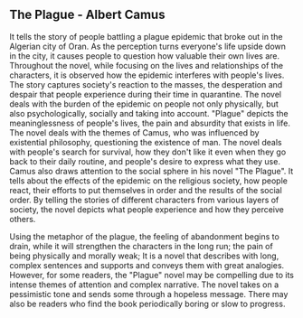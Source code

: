 ## The Plague - Albert Camus

It tells the story of people battling a plague epidemic that broke out in the Algerian city of Oran. As the perception turns everyone's life upside down in the city, it causes people to question how valuable their own lives are. Throughout the novel, while focusing on the lives and relationships of the characters, it is observed how the epidemic interferes with people's lives. The story captures society's reaction to the masses, the desperation and despair that people experience during their time in quarantine. The novel deals with the burden of the epidemic on people not only physically, but also psychologically, socially and taking into account. "Plague" depicts the meaninglessness of people's lives, the pain and absurdity that exists in life. The novel deals with the themes of Camus, who was influenced by existential philosophy, questioning the existence of man. The novel deals with people's search for survival, how they don't like it even when they go back to their daily routine, and people's desire to express what they use. Camus also draws attention to the social sphere in his novel "The Plague". It tells about the effects of the epidemic on the religious society, how people react, their efforts to put themselves in order and the results of the social order. By telling the stories of different characters from various layers of society, the novel depicts what people experience and how they perceive others.


Using the metaphor of the plague, the feeling of abandonment begins to drain, while it will strengthen the characters in the long run; the pain of being physically and morally weak; It is a novel that describes with long, complex sentences and supports and conveys them with great analogies. However, for some readers, the "Plague" novel may be compelling due to its intense themes of attention and complex narrative. The novel takes on a pessimistic tone and sends some through a hopeless message. There may also be readers who find the book periodically boring or slow to progress.